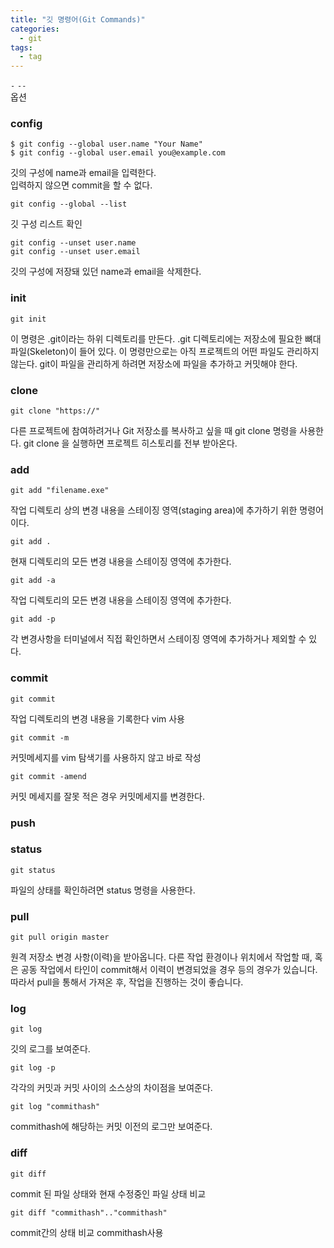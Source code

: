 ```yaml
---
title: "깃 명령어(Git Commands)"
categories:
  - git
tags:
  - tag
---
```


`-` `--`  
옵션

### config
```
$ git config --global user.name "Your Name"
$ git config --global user.email you@example.com
```
깃의 구성에 name과 email을 입력한다.  
입력하지 않으면 commit을 할 수 없다.
```
git config --global --list
```
깃 구성 리스트 확인
```
git config --unset user.name
git config --unset user.email
```
깃의 구성에 저장돼 있던 name과 email을 삭제한다.

### init
```
git init
```
이 명령은 .git이라는 하위 디렉토리를 만든다. .git 디렉토리에는 저장소에 필요한 뼈대 파일(Skeleton)이 들어 있다. 이 명령만으로는 아직 프로젝트의 어떤 파일도 관리하지 않는다.
git이 파일을 관리하게 하려면 저장소에 파일을 추가하고 커밋해야 한다.

### clone
```
git clone "https://"
```
다른 프로젝트에 참여하려거나 Git 저장소를 복사하고 싶을 때 git clone 명령을 사용한다.
git clone 을 실행하면 프로젝트 히스토리를 전부 받아온다.
### add
```
git add "filename.exe"
```
작업 디렉토리 상의 변경 내용을 스테이징 영역(staging area)에 추가하기 위한 명령어이다.
```
git add .
```
현재 디렉토리의 모든 변경 내용을 스테이징 영역에 추가한다.
```
git add -a
```
작업 디렉토리의 모든 변경 내용을 스테이징 영역에 추가한다.
```
git add -p
```
각 변경사항을 터미널에서 직접 확인하면서 스테이징 영역에 추가하거나 제외할 수 있다.
### commit
```
git commit
```
작업 디렉토리의 변경 내용을 기록한다 vim 사용
```
git commit -m
```
커밋메세지를 vim 탐색기를 사용하지 않고 바로 작성
```
git commit -amend
```
커밋 메세지를 잘못 적은 경우 커밋메세지를 변경한다.
### push

### status
```
git status
```
파일의 상태를 확인하려면 status 명령을 사용한다.
### pull
```
git pull origin master
```
원격 저장소 변경 사항(이력)을 받아옵니다.
다른 작업 환경이나 위치에서 작업할 때, 혹은 공동 작업에서 타인이 commit해서 이력이 변경되었을 경우 등의 경우가 있습니다.
따라서 pull을 통해서 가져온 후, 작업을 진행하는 것이 좋습니다.

### log
```
git log
```
깃의 로그를 보여준다.
```
git log -p
```
각각의 커밋과 커밋 사이의 소스상의 차이점을 보여준다.
```
git log "commithash"
```
commithash에 해당하는 커밋 이전의 로그만 보여준다.

### diff
```
git diff
```
commit 된 파일 상태와 현재 수정중인 파일 상태 비교
```
git diff "commithash".."commithash"
```
commit간의 상태 비교 commithash사용
